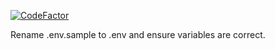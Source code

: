 [![CodeFactor](https://www.codefactor.io/repository/github/nishanthc/sapia/badge?s=e9030c1748a0ac21acd6375e124561c368516974)](https://www.codefactor.io/repository/github/nishanthc/sapia)

Rename .env.sample to .env and ensure variables are correct.